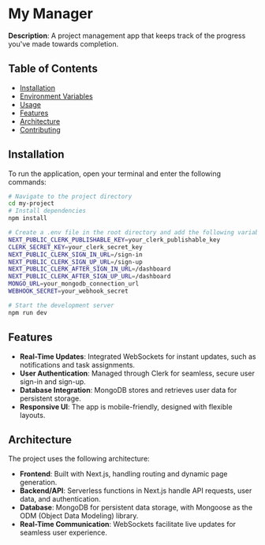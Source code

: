 # My Manager

**Description**: A project management app that keeps track of the progress you've made towards completion.

## Table of Contents

- [Installation](#installation)
- [Environment Variables](#environment-variables)
- [Usage](#usage)
- [Features](#features)
- [Architecture](#architecture)
- [Contributing](#contributing)

## Installation
To run the application, open your terminal and enter the following commands:

```bash
# Navigate to the project directory
cd my-project
# Install dependencies
npm install

# Create a .env file in the root directory and add the following variables:
NEXT_PUBLIC_CLERK_PUBLISHABLE_KEY=your_clerk_publishable_key
CLERK_SECRET_KEY=your_clerk_secret_key
NEXT_PUBLIC_CLERK_SIGN_IN_URL=/sign-in
NEXT_PUBLIC_CLERK_SIGN_UP_URL=/sign-up
NEXT_PUBLIC_CLERK_AFTER_SIGN_IN_URL=/dashboard
NEXT_PUBLIC_CLERK_AFTER_SIGN_UP_URL=/dashboard
MONGO_URL=your_mongodb_connection_url
WEBHOOK_SECRET=your_webhook_secret

# Start the development server
npm run dev
```


## Features

- **Real-Time Updates**: Integrated WebSockets for instant updates, such as notifications and task assignments.
- **User Authentication**: Managed through Clerk for seamless, secure user sign-in and sign-up.
- **Database Integration**: MongoDB stores and retrieves user data for persistent storage.
- **Responsive UI**: The app is mobile-friendly, designed with flexible layouts.

## Architecture

The project uses the following architecture:

- **Frontend**: Built with Next.js, handling routing and dynamic page generation.
- **Backend/API**: Serverless functions in Next.js handle API requests, user data, and authentication.
- **Database**: MongoDB for persistent data storage, with Mongoose as the ODM (Object Data Modeling) library.
- **Real-Time Communication**: WebSockets facilitate live updates for seamless user experience.


